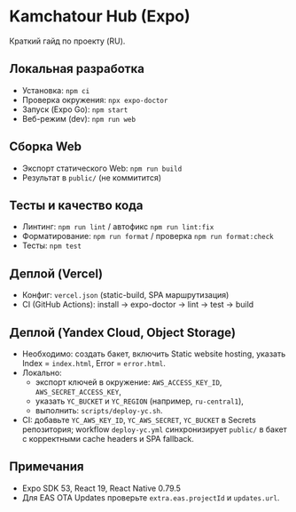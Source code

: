 # Kamchatour Hub (Expo)

Краткий гайд по проекту (RU).

## Локальная разработка
- Установка: `npm ci`
- Проверка окружения: `npx expo-doctor`
- Запуск (Expo Go): `npm start`
- Веб-режим (dev): `npm run web`

## Сборка Web
- Экспорт статического Web: `npm run build`
- Результат в `public/` (не коммитится)

## Тесты и качество кода
- Линтинг: `npm run lint` / автофикс `npm run lint:fix`
- Форматирование: `npm run format` / проверка `npm run format:check`
- Тесты: `npm test`

## Деплой (Vercel)
- Конфиг: `vercel.json` (static-build, SPA маршрутизация)
- CI (GitHub Actions): install → expo-doctor → lint → test → build

## Деплой (Yandex Cloud, Object Storage)
- Необходимо: создать бакет, включить Static website hosting, указать Index = `index.html`, Error = `error.html`.
- Локально: 
  - экспорт ключей в окружение: `AWS_ACCESS_KEY_ID`, `AWS_SECRET_ACCESS_KEY`, 
  - указать `YC_BUCKET` и `YC_REGION` (например, `ru-central1`),
  - выполнить: `scripts/deploy-yc.sh`.
- CI: добавьте `YC_AWS_KEY_ID`, `YC_AWS_SECRET`, `YC_BUCKET` в Secrets репозитория; workflow `deploy-yc.yml` синхронизирует `public/` в бакет с корректными cache headers и SPA fallback.

## Примечания
- Expo SDK 53, React 19, React Native 0.79.5
- Для EAS OTA Updates проверьте `extra.eas.projectId` и `updates.url`.